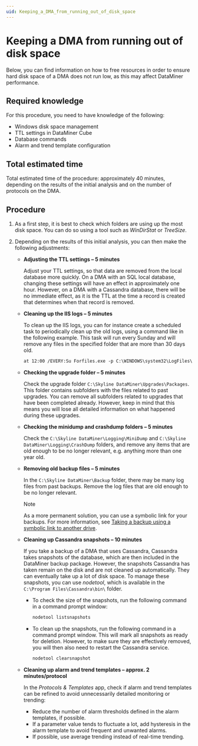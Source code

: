 ```yaml
---
uid: Keeping_a_DMA_from_running_out_of_disk_space
---
```


# Keeping a DMA from running out of disk space

Below, you can find information on how to free resources in order to ensure hard disk space of a DMA does not run low, as this may affect DataMiner performance.

## Required knowledge

For this procedure, you need to have knowledge of the following:

- Windows disk space management
- TTL settings in DataMiner Cube
- Database commands
- Alarm and trend template configuration

## Total estimated time

Total estimated time of the procedure: approximately 40 minutes, depending on the results of the initial analysis and on the number of protocols on the DMA.

## Procedure

1. As a first step, it is best to check which folders are using up the most disk space. You can do so using a tool such as *WinDirStat* or *TreeSize*.

1. Depending on the results of this initial analysis, you can then make the following adjustments:

    - **Adjusting the TTL settings – 5 minutes**

        Adjust your TTL settings, so that data are removed from the local database more quickly. On a DMA with an SQL local database, changing these settings will have an effect in approximately one hour. However, on a DMA with a Cassandra database, there will be no immediate effect, as it is the TTL at the time a record is created that determines when that record is removed.

    - **Cleaning up the IIS logs – 5 minutes**

        To clean up the IIS logs, you can for instance create a scheduled task to periodically clean up the old logs, using a command like in the following example. This task will run every Sunday and will remove any files in the specified folder that are more than 30 days old.

        ```txt
        at 12:00 /EVERY:Su Forfiles.exe -p C:\WINDOWS\system32\LogFiles\W3SVC1 -m *.log -d -30 -c\"Cmd.exe /C del @path\"
        ```

    - **Checking the upgrade folder – 5 minutes**

        Check the upgrade folder `C:\Skyline DataMiner\Upgrades\Packages`. This folder contains subfolders with the files related to past upgrades. You can remove all subfolders related to upgrades that have been completed already. However, keep in mind that this means you will lose all detailed information on what happened during these upgrades.

    - **Checking the minidump and crashdump folders – 5 minutes**

        Check the `C:\Skyline DataMiner\Logging\MiniDump` and `C:\Skyline DataMiner\Logging\CrashDump` folders, and remove any items that are old enough to be no longer relevant, e.g. anything more than one year old.

    - **Removing old backup files – 5 minutes**

        In the `C:\Skyline DataMiner\Backup` folder, there may be many log files from past backups. Remove the log files that are old enough to be no longer relevant.

        > [!NOTE]
        > As a more permanent solution, you can use a symbolic link for your backups. For more information, see [Taking a backup using a symbolic link to another drive](https://community.dataminer.services/documentation/take-a-backup-using-a-symbolic-link-to-another-drive/).

    - **Cleaning up Cassandra snapshots – 10 minutes**

        If you take a backup of a DMA that uses Cassandra, Cassandra takes snapshots of the database, which are then included in the DataMiner backup package. However, the snapshots Cassandra has taken remain on the disk and are not cleaned up automatically. They can eventually take up a lot of disk space. To manage these snapshots, you can use *nodetool*, which is available in the `C:\Program Files\Cassandra\bin\` folder.

        - To check the size of the snapshots, run the following command in a command prompt window:
        
            ```txt
            nodetool listsnapshots
            ```
        
        - To clean up the snapshots, run the following command in a command prompt window. This will mark all snapshots as ready for deletion. However, to make sure they are effectively removed, you will then also need to restart the Cassandra service.

            ```txt
            nodetool clearsnapshot
            ```

    - **Cleaning up alarm and trend templates – approx. 2 minutes/protocol**

        In the *Protocols & Templates* app, check if alarm and trend templates can be refined to avoid unnecessarily detailed monitoring or trending:

        - Reduce the number of alarm thresholds defined in the alarm templates, if possible.
        - If a parameter value tends to fluctuate a lot, add hysteresis in the alarm template to avoid frequent and unwanted alarms.
        - If possible, use average trending instead of real-time trending.
